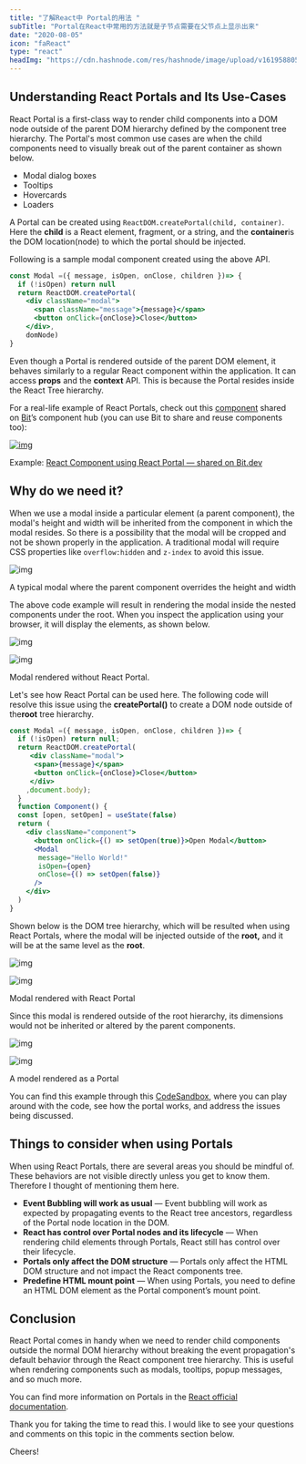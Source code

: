 ```yaml
---
title: "了解React中 Portal的用法 "
subTitle: "Portal在React中常用的方法就是子节点需要在父节点上显示出来"
date: "2020-08-05"
icon: "faReact"
type: "react"
headImg: "https://cdn.hashnode.com/res/hashnode/image/upload/v1619588058348/ZqfKGGvo7.jpeg?w=1600&h=840&fit=crop&crop=entropy&auto=compress"
---
```


## Understanding React Portals and Its Use-Cases

React Portal is a first-class way to render child components into a DOM node outside of the parent DOM hierarchy defined by the component tree hierarchy. The Portal's most common use cases are when the child components need to visually break out of the parent container as shown below.

- Modal dialog boxes
- Tooltips
- Hovercards
- Loaders

A Portal can be created using `ReactDOM.createPortal(child, container)`. Here the **child** is a React element, fragment, or a string, and the **container**is the DOM location(node) to which the portal should be injected.

Following is a sample modal component created using the above API.

```jsx
const Modal =({ message, isOpen, onClose, children })=> {
  if (!isOpen) return null
  return ReactDOM.createPortal(
    <div className="modal">
      <span className="message">{message}</span>
      <button onClick={onClose}>Close</button>
    </div>,
    domNode)
}
```

Even though a Portal is rendered outside of the parent DOM element, it behaves similarly to a regular React component within the application. It can access **props** and the **context** API. This is because the Portal resides inside the React Tree hierarchy.

For a real-life example of React Portals, check out this [component](https://bit.dev/semantic-org/semantic-ui-react/portal) shared on [Bit](https://bit.dev/)’s component hub (you can use Bit to share and reuse components too):

[![img](https://miro.medium.com/max/3586/1*AIUJUZ_ycRY6w691xVsTIw.gif)](https://bit.dev/semantic-org/semantic-ui-react/portal)

Example: [React Component using React Portal — shared on Bit.dev](https://bit.dev/semantic-org/semantic-ui-react/portal)

## Why do we need it?

When we use a modal inside a particular element (a parent component), the modal's height and width will be inherited from the component in which the modal resides. So there is a possibility that the modal will be cropped and not be shown properly in the application. A traditional modal will require CSS properties like `overflow:hidden` and `z-index` to avoid this issue.

![img](https://miro.medium.com/max/920/1*YHOfHKctYUVbUkZP7JtMSw.png)

A typical modal where the parent component overrides the height and width

The above code example will result in rendering the modal inside the nested components under the root. When you inspect the application using your browser, it will display the elements, as shown below.

![img](https://miro.medium.com/max/60/1*ZXYIAy1ab0hCnGIg_CAfpw.png?q=20)

![img](https://miro.medium.com/max/680/1*ZXYIAy1ab0hCnGIg_CAfpw.png)

Modal rendered without React Portal.

Let's see how React Portal can be used here. The following code will resolve this issue using the **createPortal()** to create a DOM node outside of the**root** tree hierarchy.

```jsx
const Modal =({ message, isOpen, onClose, children })=> {
  if (!isOpen) return null;
  return ReactDOM.createPortal(
     <div className="modal">
      <span>{message}</span>
      <button onClick={onClose}>Close</button>
     </div>
    ,document.body);
  } 
  function Component() {
  const [open, setOpen] = useState(false)
  return (
    <div className="component">
      <button onClick={() => setOpen(true)}>Open Modal</button>
      <Modal 
       message="Hello World!" 
       isOpen={open} 
       onClose={() => setOpen(false)}
      />
    </div>
  )
}
```

Shown below is the DOM tree hierarchy, which will be resulted when using React Portals, where the modal will be injected outside of the **root,** and it will be at the same level as the **root**.

![img](https://miro.medium.com/max/60/1*xR30uJTAiBlGwAp6cmLKEg.png?q=20)

![img](https://miro.medium.com/max/677/1*xR30uJTAiBlGwAp6cmLKEg.png)

Modal rendered with React Portal

Since this modal is rendered outside of the root hierarchy, its dimensions would not be inherited or altered by the parent components.

![img](https://miro.medium.com/max/60/1*xdXdvfFul8rrk4Ra1SzTEg.png?q=20)

![img](https://miro.medium.com/max/523/1*xdXdvfFul8rrk4Ra1SzTEg.png)

A model rendered as a Portal

You can find this example through this [CodeSandbox](https://codesandbox.io/s/react-portals-l0sy5), where you can play around with the code, see how the portal works, and address the issues being discussed.

## Things to consider when using Portals

When using React Portals, there are several areas you should be mindful of. These behaviors are not visible directly unless you get to know them. Therefore I thought of mentioning them here.

- **Event Bubbling will work as usual** — Event bubbling will work as expected by propagating events to the React tree ancestors, regardless of the Portal node location in the DOM.
- **React has control over Portal nodes and its lifecycle** — When rendering child elements through Portals, React still has control over their lifecycle.
- **Portals only affect the DOM structure** — Portals only affect the HTML DOM structure and not impact the React components tree.
- **Predefine HTML mount point** — When using Portals, you need to define an HTML DOM element as the Portal component’s mount point.

## Conclusion

React Portal comes in handy when we need to render child components outside the normal DOM hierarchy without breaking the event propagation's default behavior through the React component tree hierarchy. This is useful when rendering components such as modals, tooltips, popup messages, and so much more.

You can find more information on Portals in the [React official documentation](https://reactjs.org/docs/portals.html).

Thank you for taking the time to read this. I would like to see your questions and comments on this topic in the comments section below.

Cheers!